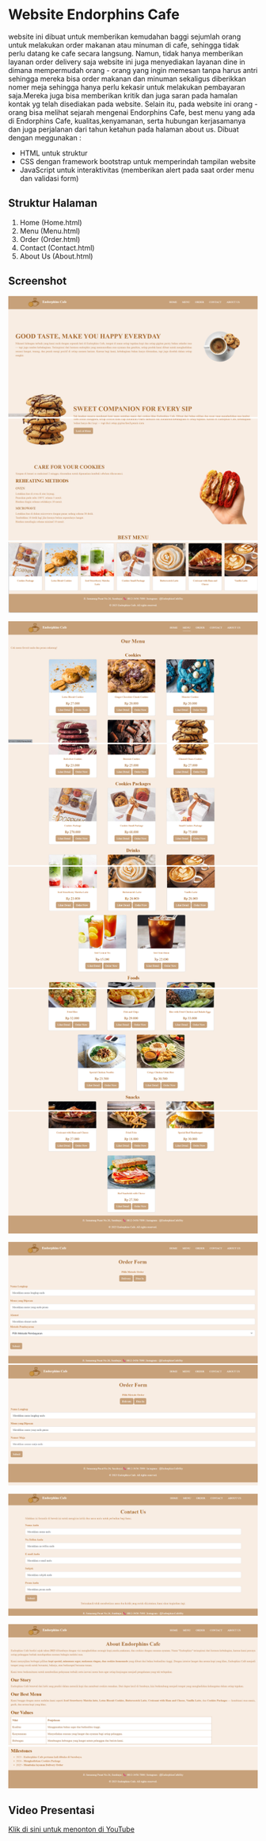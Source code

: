 # Website Endorphins Cafe 
website ini dibuat untuk memberikan kemudahan baggi sejumlah orang untuk melakukan order makanan atau minuman di cafe, sehingga tidak perlu datang ke cafe secara langsung. Namun, tidak hanya memberikan layanan order delivery saja website ini juga menyediakan layanan dine in dimana mempermudah orang - orang yang ingin memesan tanpa harus antri sehingga mereka bisa order makanan dan minuman sekaligus diberikkan nomer meja sehingga hanya perlu kekasir untuk melakukan pembayaran saja.Mereka juga bisa memberikan kritik dan juga saran pada hamalan kontak yg telah disediakan pada website. Selain itu, pada website ini orang - orang bisa melihat sejarah mengenai Endorphins Cafe, best menu yang ada di Endorphins Cafe, kualitas,kenyamanan, serta hubungan kerjasamanya dan juga perjalanan dari tahun ketahun pada halaman about us.
Dibuat dengan meggunakan :
- HTML untuk struktur
- CSS dengan framework bootstrap untuk memperindah tampilan website 
- JavaScript untuk interaktivitas (memberikan alert pada saat order menu dan validasi form)

## Struktur Halaman 
1. Home (Home.html)
2. Menu (Menu.html)
3. Order (Order.html)
4. Contact (Contact.html)
5. About Us (About.html)

## Screenshot
![Home](img-hasil-web/Home1.png)
![Home](img-hasil-web/Home2.png)
![Home](img-hasil-web/Home3.png)

![Menu](img-hasil-web/Menu1.png)
![Menu](img-hasil-web/Menu2.png)
![Menu](img-hasil-web/Menu3.png)
![Menu](img-hasil-web/Menu4.png)
![Menu](img-hasil-web/Menu5.png)

![Order-Delivery](img-hasil-web/Delivery.png)
![Order-DineIn](img-hasil-web/Dine_In.png)

![Contact](img-hasil-web/Contact.png)

![AboutUs](img-hasil-web/AboutUs1.png)
![AboutUs](img-hasil-web/AboutUs2.png)

## Video Presentasi
[Klik di sini untuk menonton di YouTube]()